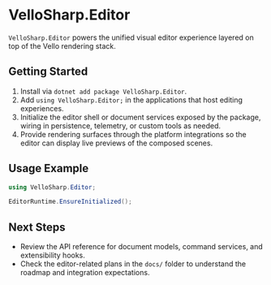 # VelloSharp.Editor

`VelloSharp.Editor` powers the unified visual editor experience layered on top of the Vello rendering stack.

## Getting Started

1. Install via `dotnet add package VelloSharp.Editor`.
2. Add `using VelloSharp.Editor;` in the applications that host editing experiences.
3. Initialize the editor shell or document services exposed by the package, wiring in persistence, telemetry, or custom tools as needed.
4. Provide rendering surfaces through the platform integrations so the editor can display live previews of the composed scenes.

## Usage Example

```csharp
using VelloSharp.Editor;

EditorRuntime.EnsureInitialized();
```

## Next Steps

- Review the API reference for document models, command services, and extensibility hooks.
- Check the editor-related plans in the `docs/` folder to understand the roadmap and integration expectations.

